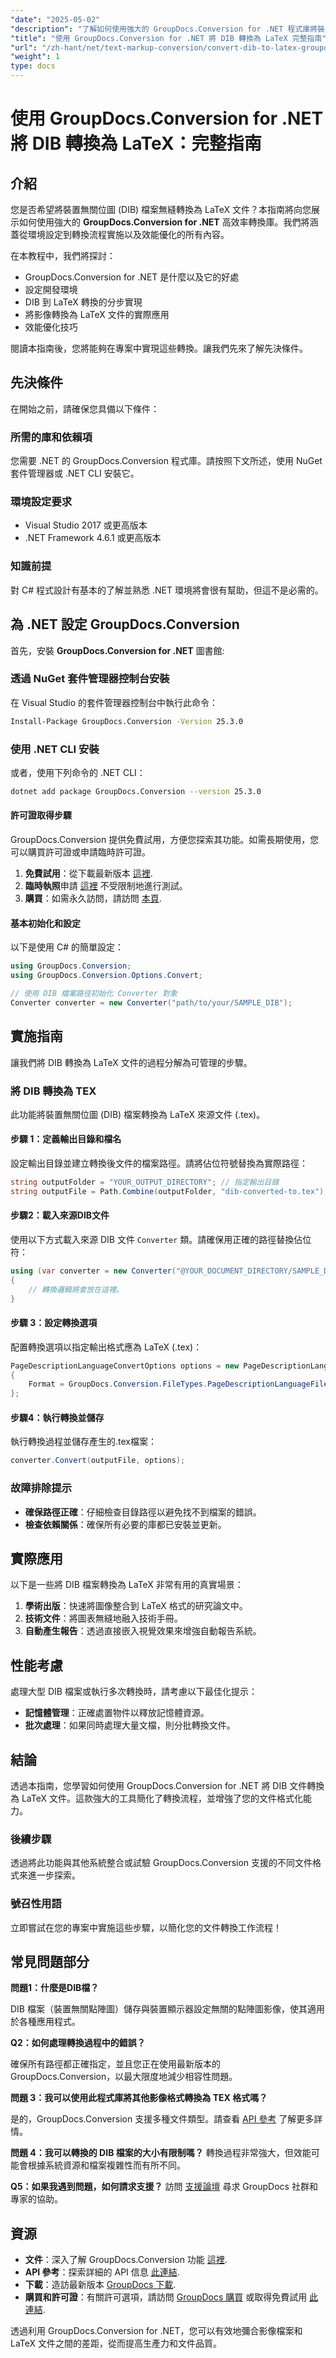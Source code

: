 ```yaml
---
"date": "2025-05-02"
"description": "了解如何使用強大的 GroupDocs.Conversion for .NET 程式庫將裝置無關位圖 (DIB) 檔案無縫轉換為 LaTeX 文件。請按照我們的逐步指南，高效實施。"
"title": "使用 GroupDocs.Conversion for .NET 將 DIB 轉換為 LaTeX 完整指南"
"url": "/zh-hant/net/text-markup-conversion/convert-dib-to-latex-groupdocs-conversion-net/"
"weight": 1
type: docs
---
```

# 使用 GroupDocs.Conversion for .NET 將 DIB 轉換為 LaTeX：完整指南

## 介紹

您是否希望將裝置無關位圖 (DIB) 檔案無縫轉換為 LaTeX 文件？本指南將向您展示如何使用強大的 **GroupDocs.Conversion for .NET** 高效率轉換庫。我們將涵蓋從環境設定到轉換流程實施以及效能優化的所有內容。

在本教程中，我們將探討：
- GroupDocs.Conversion for .NET 是什麼以及它的好處
- 設定開發環境
- DIB 到 LaTeX 轉換的分步實現
- 將影像轉換為 LaTeX 文件的實際應用
- 效能優化技巧

閱讀本指南後，您將能夠在專案中實現這些轉換。讓我們先來了解先決條件。

## 先決條件

在開始之前，請確保您具備以下條件：

### 所需的庫和依賴項

您需要 .NET 的 GroupDocs.Conversion 程式庫。請按照下文所述，使用 NuGet 套件管理器或 .NET CLI 安裝它。

### 環境設定要求

- Visual Studio 2017 或更高版本
- .NET Framework 4.6.1 或更高版本

### 知識前提

對 C# 程式設計有基本的了解並熟悉 .NET 環境將會很有幫助，但這不是必需的。

## 為 .NET 設定 GroupDocs.Conversion

首先，安裝 **GroupDocs.Conversion for .NET** 圖書館:

### 透過 NuGet 套件管理器控制台安裝

在 Visual Studio 的套件管理器控制台中執行此命令：

```bash
Install-Package GroupDocs.Conversion -Version 25.3.0
```

### 使用 .NET CLI 安裝

或者，使用下列命令的 .NET CLI：

```bash
dotnet add package GroupDocs.Conversion --version 25.3.0
```

#### 許可證取得步驟

GroupDocs.Conversion 提供免費試用，方便您探索其功能。如需長期使用，您可以購買許可證或申請臨時許可證。

1. **免費試用**：從下載最新版本 [這裡](https://releases。groupdocs.com/conversion/net/).
2. **臨時執照**申請 [這裡](https://purchase.groupdocs.com/temporary-license/) 不受限制地進行測試。
3. **購買**：如需永久訪問，請訪問 [本頁](https://purchase。groupdocs.com/buy).

#### 基本初始化和設定

以下是使用 C# 的簡單設定：

```csharp
using GroupDocs.Conversion;
using GroupDocs.Conversion.Options.Convert;

// 使用 DIB 檔案路徑初始化 Converter 對象
Converter converter = new Converter("path/to/your/SAMPLE_DIB");
```

## 實施指南

讓我們將 DIB 轉換為 LaTeX 文件的過程分解為可管理的步驟。

### 將 DIB 轉換為 TEX

此功能將裝置無關位圖 (DIB) 檔案轉換為 LaTeX 來源文件 (.tex)。

#### 步驟 1：定義輸出目錄和檔名

設定輸出目錄並建立轉換後文件的檔案路徑。請將佔位符號替換為實際路徑：

```csharp
string outputFolder = "YOUR_OUTPUT_DIRECTORY"; // 指定輸出目錄
string outputFile = Path.Combine(outputFolder, "dib-converted-to.tex");
```

#### 步驟2：載入來源DIB文件

使用以下方式載入來源 DIB 文件 `Converter` 類。請確保用正確的路徑替換佔位符：

```csharp
using (var converter = new Converter("@YOUR_DOCUMENT_DIRECTORY/SAMPLE_DIB"))
{
    // 轉換邏輯將會放在這裡。
}
```

#### 步驟 3：設定轉換選項

配置轉換選項以指定輸出格式應為 LaTeX (.tex)：

```csharp
PageDescriptionLanguageConvertOptions options = new PageDescriptionLanguageConvertOptions 
{ 
    Format = GroupDocs.Conversion.FileTypes.PageDescriptionLanguageFileType.Tex 
};
```

#### 步驟4：執行轉換並儲存

執行轉換過程並儲存產生的.tex檔案：

```csharp
converter.Convert(outputFile, options);
```

### 故障排除提示

- **確保路徑正確**：仔細檢查目錄路徑以避免找不到檔案的錯誤。
- **檢查依賴關係**：確保所有必要的庫都已安裝並更新。

## 實際應用

以下是一些將 DIB 檔案轉換為 LaTeX 非常有用的真實場景：

1. **學術出版**：快速將圖像整合到 LaTeX 格式的研究論文中。
2. **技術文件**：將圖表無縫地融入技術手冊。
3. **自動產生報告**：透過直接嵌入視覺效果來增強自動報告系統。

## 性能考慮

處理大型 DIB 檔案或執行多次轉換時，請考慮以下最佳化提示：

- **記憶體管理**：正確處置物件以釋放記憶體資源。
- **批次處理**：如果同時處理大量文檔，則分批轉換文件。

## 結論

透過本指南，您學習如何使用 GroupDocs.Conversion for .NET 將 DIB 文件轉換為 LaTeX 文件。這款強大的工具簡化了轉換流程，並增強了您的文件格式化能力。

### 後續步驟

透過將此功能與其他系統整合或試驗 GroupDocs.Conversion 支援的不同文件格式來進一步探索。

### 號召性用語

立即嘗試在您的專案中實施這些步驟，以簡化您的文件轉換工作流程！

## 常見問題部分

**問題1：什麼是DIB檔？**

DIB 檔案（裝置無關點陣圖）儲存與裝置顯示器設定無關的點陣圖影像，使其適用於各種應用程式。

**Q2：如何處理轉換過程中的錯誤？**

確保所有路徑都正確指定，並且您正在使用最新版本的 GroupDocs.Conversion，以最大限度地減少相容性問題。

**問題 3：我可以使用此程式庫將其他影像格式轉換為 TEX 格式嗎？**

是的，GroupDocs.Conversion 支援多種文件類型。請查看 [API 參考](https://reference.groupdocs.com/conversion/net/) 了解更多詳情。

**問題 4：我可以轉換的 DIB 檔案的大小有限制嗎？**
轉換過程非常強大，但效能可能會根據系統資源和檔案複雜性而有所不同。

**Q5：如果我遇到問題，如何請求支援？**
訪問 [支援論壇](https://forum.groupdocs.com/c/conversion/10) 尋求 GroupDocs 社群和專家的協助。

## 資源

- **文件**：深入了解 GroupDocs.Conversion 功能 [這裡](https://docs。groupdocs.com/conversion/net/).
- **API 參考**：探索詳細的 API 信息 [此連結](https://reference。groupdocs.com/conversion/net/).
- **下載**：造訪最新版本 [GroupDocs 下載](https://releases。groupdocs.com/conversion/net/).
- **購買和許可證**：有關許可選項，請訪問 [GroupDocs 購買](https://purchase.groupdocs.com/buy) 或取得免費試用 [此連結](https://releases。groupdocs.com/conversion/net/).

透過利用 GroupDocs.Conversion for .NET，您可以有效地彌合影像檔案和 LaTeX 文件之間的差距，從而提高生產力和文件品質。